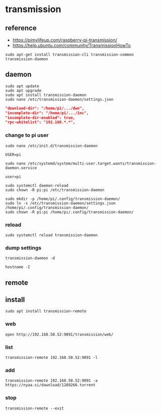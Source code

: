 # transmission

## reference

- https://pimylifeup.com/raspberry-pi-transmission/
- https://help.ubuntu.com/community/TransmissionHowTo

```
sudo apt-get install transmission-cli transmission-common transmission-daemon
```

## daemon

```
sudo apt update
sudo apt upgrade
sudo apt install transmission-daemon
sudo nano /etc/transmission-daemon/settings.json
```
```json
"download-dir": "/home/pi/.../dwn",
"incomplete-dir": "/home/pi/.../inc",
"incomplete-dir-enabled": true,
"rpc-whitelist": "192.168.*.*",
```

### change to pi user

```
sudo nano /etc/init.d/transmission-daemon
```
```
USER=pi
```

```
sudo nano /etc/systemd/system/multi-user.target.wants/transmission-daemon.service
```
```
user=pi
```

```
sudo systemctl daemon-reload
sudo chown -R pi:pi /etc/transmission-daemon
```

```
sudo mkdir -p /home/pi/.config/transmission-daemon/
sudo ln -s /etc/transmission-daemon/settings.json /home/pi/.config/transmission-daemon/
sudo chown -R pi:pi /home/pi/.config/transmission-daemon/
```

### reload
```
sudo systemctl reload transmission-daemon
```

### dump settings

```
transmission-daemon -d
```

```
hostname -I
```

## remote

## install
```
sudo apt install transmission-remote
```

### web

```
open http://192.168.50.52:9091/transmission/web/
```

### list

```
transmission-remote 192.168.50.52:9091 -l
```

### add
```
transmission-remote 192.168.50.52:9091 -a https://nyaa.si/download/1289266.torrent
```

### stop
```
transmission-remote --exit
```